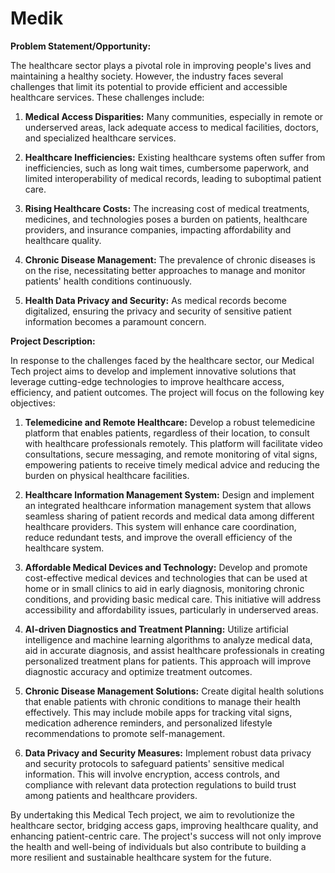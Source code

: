 # Medik
**Problem Statement/Opportunity:**

The healthcare sector plays a pivotal role in improving people's lives and maintaining a healthy society. However, the industry faces several challenges that limit its potential to provide efficient and accessible healthcare services. These challenges include:

1. **Medical Access Disparities:** Many communities, especially in remote or underserved areas, lack adequate access to medical facilities, doctors, and specialized healthcare services.

2. **Healthcare Inefficiencies:** Existing healthcare systems often suffer from inefficiencies, such as long wait times, cumbersome paperwork, and limited interoperability of medical records, leading to suboptimal patient care.

3. **Rising Healthcare Costs:** The increasing cost of medical treatments, medicines, and technologies poses a burden on patients, healthcare providers, and insurance companies, impacting affordability and healthcare quality.

4. **Chronic Disease Management:** The prevalence of chronic diseases is on the rise, necessitating better approaches to manage and monitor patients' health conditions continuously.

5. **Health Data Privacy and Security:** As medical records become digitalized, ensuring the privacy and security of sensitive patient information becomes a paramount concern.

**Project Description:**

In response to the challenges faced by the healthcare sector, our Medical Tech project aims to develop and implement innovative solutions that leverage cutting-edge technologies to improve healthcare access, efficiency, and patient outcomes. The project will focus on the following key objectives:

1. **Telemedicine and Remote Healthcare:** Develop a robust telemedicine platform that enables patients, regardless of their location, to consult with healthcare professionals remotely. This platform will facilitate video consultations, secure messaging, and remote monitoring of vital signs, empowering patients to receive timely medical advice and reducing the burden on physical healthcare facilities.

2. **Healthcare Information Management System:** Design and implement an integrated healthcare information management system that allows seamless sharing of patient records and medical data among different healthcare providers. This system will enhance care coordination, reduce redundant tests, and improve the overall efficiency of the healthcare system.

3. **Affordable Medical Devices and Technology:** Develop and promote cost-effective medical devices and technologies that can be used at home or in small clinics to aid in early diagnosis, monitoring chronic conditions, and providing basic medical care. This initiative will address accessibility and affordability issues, particularly in underserved areas.

4. **AI-driven Diagnostics and Treatment Planning:** Utilize artificial intelligence and machine learning algorithms to analyze medical data, aid in accurate diagnosis, and assist healthcare professionals in creating personalized treatment plans for patients. This approach will improve diagnostic accuracy and optimize treatment outcomes.

5. **Chronic Disease Management Solutions:** Create digital health solutions that enable patients with chronic conditions to manage their health effectively. This may include mobile apps for tracking vital signs, medication adherence reminders, and personalized lifestyle recommendations to promote self-management.

6. **Data Privacy and Security Measures:** Implement robust data privacy and security protocols to safeguard patients' sensitive medical information. This will involve encryption, access controls, and compliance with relevant data protection regulations to build trust among patients and healthcare providers.

By undertaking this Medical Tech project, we aim to revolutionize the healthcare sector, bridging access gaps, improving healthcare quality, and enhancing patient-centric care. The project's success will not only improve the health and well-being of individuals but also contribute to building a more resilient and sustainable healthcare system for the future.
